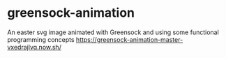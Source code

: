 # greensock-animation
An easter svg image animated with Greensock and using some functional programming concepts
https://greensock-animation-master-vxedrajlvq.now.sh/
